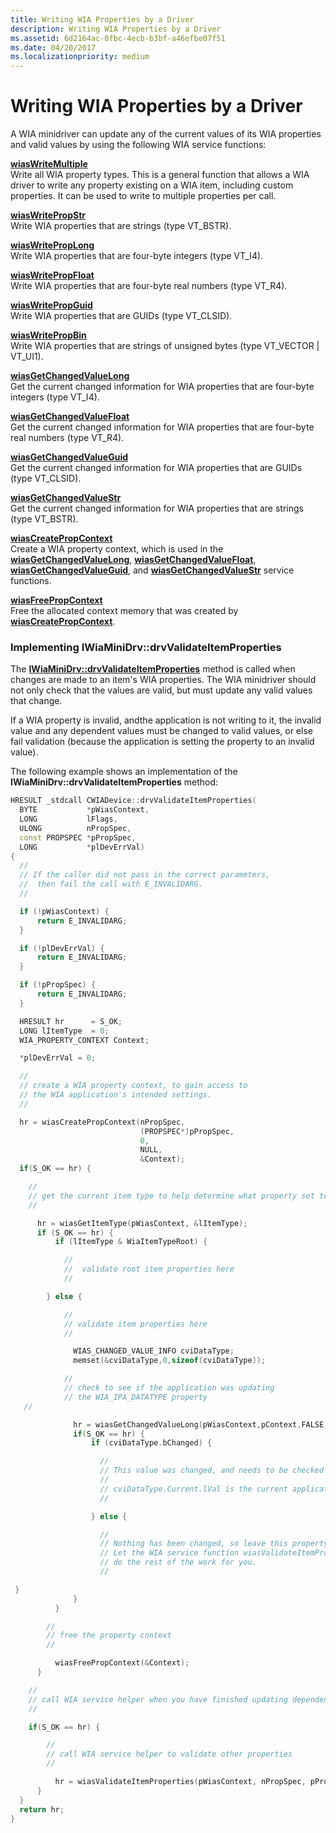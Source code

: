 ```yaml
---
title: Writing WIA Properties by a Driver
description: Writing WIA Properties by a Driver
ms.assetid: 6d2164ac-0fbc-4ecb-b3bf-a46efbe07f51
ms.date: 04/20/2017
ms.localizationpriority: medium
---
```


# Writing WIA Properties by a Driver





A WIA minidriver can update any of the current values of its WIA properties and valid values by using the following WIA service functions:

<a href="" id="wiaswritemultiple"></a>[**wiasWriteMultiple**](https://docs.microsoft.com/windows-hardware/drivers/ddi/wiamdef/nf-wiamdef-wiaswritemultiple)  
Write all WIA property types. This is a general function that allows a WIA driver to write any property existing on a WIA item, including custom properties. It can be used to write to multiple properties per call.

<a href="" id="wiaswritepropstr"></a>[**wiasWritePropStr**](https://docs.microsoft.com/windows-hardware/drivers/ddi/wiamdef/nf-wiamdef-wiaswritepropstr)  
Write WIA properties that are strings (type VT\_BSTR).

<a href="" id="wiaswriteproplong"></a>[**wiasWritePropLong**](https://docs.microsoft.com/windows-hardware/drivers/ddi/wiamdef/nf-wiamdef-wiaswriteproplong)  
Write WIA properties that are four-byte integers (type VT\_I4).

<a href="" id="wiaswritepropfloat"></a>[**wiasWritePropFloat**](https://docs.microsoft.com/windows-hardware/drivers/ddi/wiamdef/nf-wiamdef-wiaswritepropfloat)  
Write WIA properties that are four-byte real numbers (type VT\_R4).

<a href="" id="wiaswritepropguid"></a>[**wiasWritePropGuid**](https://docs.microsoft.com/windows-hardware/drivers/ddi/wiamdef/nf-wiamdef-wiaswritepropguid)  
Write WIA properties that are GUIDs (type VT\_CLSID).

<a href="" id="wiaswritepropbin"></a>[**wiasWritePropBin**](https://docs.microsoft.com/windows-hardware/drivers/ddi/wiamdef/nf-wiamdef-wiaswritepropbin)  
Write WIA properties that are strings of unsigned bytes (type VT\_VECTOR | VT\_UI1).

<a href="" id="wiasgetchangedvaluelong"></a>[**wiasGetChangedValueLong**](https://docs.microsoft.com/windows-hardware/drivers/ddi/wiamdef/nf-wiamdef-wiasgetchangedvaluelong)  
Get the current changed information for WIA properties that are four-byte integers (type VT\_I4).

<a href="" id="wiasgetchangedvaluefloat"></a>[**wiasGetChangedValueFloat**](https://docs.microsoft.com/windows-hardware/drivers/ddi/wiamdef/nf-wiamdef-wiasgetchangedvaluefloat)  
Get the current changed information for WIA properties that are four-byte real numbers (type VT\_R4).

<a href="" id="wiasgetchangedvalueguid"></a>[**wiasGetChangedValueGuid**](https://docs.microsoft.com/windows-hardware/drivers/ddi/wiamdef/nf-wiamdef-wiasgetchangedvalueguid)  
Get the current changed information for WIA properties that are GUIDs (type VT\_CLSID).

<a href="" id="wiasgetchangedvaluestr"></a>[**wiasGetChangedValueStr**](https://docs.microsoft.com/windows-hardware/drivers/ddi/wiamdef/nf-wiamdef-wiasgetchangedvaluestr)  
Get the current changed information for WIA properties that are strings (type VT\_BSTR).

<a href="" id="wiascreatepropcontext"></a>[**wiasCreatePropContext**](https://docs.microsoft.com/windows-hardware/drivers/ddi/wiamdef/nf-wiamdef-wiascreatepropcontext)  
Create a WIA property context, which is used in the [**wiasGetChangedValueLong**](https://docs.microsoft.com/windows-hardware/drivers/ddi/wiamdef/nf-wiamdef-wiasgetchangedvaluelong), [**wiasGetChangedValueFloat**](https://docs.microsoft.com/windows-hardware/drivers/ddi/wiamdef/nf-wiamdef-wiasgetchangedvaluefloat), [**wiasGetChangedValueGuid**](https://docs.microsoft.com/windows-hardware/drivers/ddi/wiamdef/nf-wiamdef-wiasgetchangedvalueguid), and [**wiasGetChangedValueStr**](https://docs.microsoft.com/windows-hardware/drivers/ddi/wiamdef/nf-wiamdef-wiasgetchangedvaluestr) service functions.

<a href="" id="wiasfreepropcontext"></a>[**wiasFreePropContext**](https://docs.microsoft.com/windows-hardware/drivers/ddi/wiamdef/nf-wiamdef-wiasfreepropcontext)  
Free the allocated context memory that was created by [**wiasCreatePropContext**](https://docs.microsoft.com/windows-hardware/drivers/ddi/wiamdef/nf-wiamdef-wiascreatepropcontext).

### <a href="" id="implementing-iwiaminidrv-drvvalidateitemproperties"></a>Implementing IWiaMiniDrv::drvValidateItemProperties

The [**IWiaMiniDrv::drvValidateItemProperties**](https://docs.microsoft.com/windows-hardware/drivers/ddi/wiamindr_lh/nf-wiamindr_lh-iwiaminidrv-drvvalidateitemproperties) method is called when changes are made to an item's WIA properties. The WIA minidriver should not only check that the values are valid, but must update any valid values that change.

If a WIA property is invalid, andthe application is not writing to it, the invalid value and any dependent values must be changed to valid values, or else fail validation (because the application is setting the property to an invalid value).

The following example shows an implementation of the **IWiaMiniDrv::drvValidateItemProperties** method:

```cpp
HRESULT _stdcall CWIADevice::drvValidateItemProperties(
  BYTE           *pWiasContext,
  LONG           lFlags,
  ULONG          nPropSpec,
  const PROPSPEC *pPropSpec,
  LONG           *plDevErrVal)
{
  //
  // If the caller did not pass in the correct parameters,
  //  then fail the call with E_INVALIDARG.
  //

  if (!pWiasContext) {
      return E_INVALIDARG;
  }

  if (!plDevErrVal) {
      return E_INVALIDARG;
  }

  if (!pPropSpec) {
      return E_INVALIDARG;
  }

  HRESULT hr      = S_OK;
  LONG lItemType  = 0;
  WIA_PROPERTY_CONTEXT Context;

  *plDevErrVal = 0;

  //
  // create a WIA property context, to gain access to
  // the WIA application's intended settings.
  //

  hr = wiasCreatePropContext(nPropSpec,
                             (PROPSPEC*)pPropSpec,
                             0,
                             NULL,
                             &Context);
  if(S_OK == hr) {

    //
    // get the current item type to help determine what property set to validate
    //

      hr = wiasGetItemType(pWiasContext, &lItemType);
      if (S_OK == hr) {
          if (lItemType & WiaItemTypeRoot) {

            //
            //  validate root item properties here
            //

        } else {

            //
            // validate item properties here
            //

              WIAS_CHANGED_VALUE_INFO cviDataType;
              memset(&cviDataType,0,sizeof(cviDataType));

            //
            // check to see if the application was updating
            // the WIA_IPA_DATATYPE property
   //

              hr = wiasGetChangedValueLong(pWiasContext,pContext,FALSE,WIA_IPA_DATATYPE,&cviDataType);
              if(S_OK == hr) {
                  if (cviDataType.bChanged) {

                    //
                    // This value was changed, and needs to be checked
                    //
                    // cviDataType.Current.lVal is the current application setting.
                    //

                  } else {

                    //
                    // Nothing has been changed, so leave this property alone.
                    // Let the WIA service function wiasValidateItemProperties
                    // do the rest of the work for you.
                    //

 }
              }
          }

        //
        // free the property context
        //

          wiasFreePropContext(&Context);
      }

    //
    // call WIA service helper when you have finished updating dependent values
    //

    if(S_OK == hr) {

        //
        // call WIA service helper to validate other properties
        //

          hr = wiasValidateItemProperties(pWiasContext, nPropSpec, pPropSpec);
      }
  }
  return hr;
}
```

 

 




